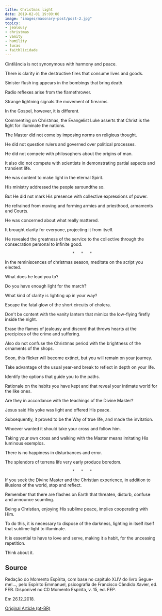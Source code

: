 ```yaml
---
title: Christmas light
date: 2019-02-01 19:00:00
image: "images/masonary-post/post-2.jpg"
topics: 
- jealousy
- christmas
- vanity
- humility
- lucas
- faithlicidade
---
```



Cintilância is not synonymous with harmony and peace.

There is clarity in the destructive fires that consume lives and goods.

Sinister flush ing appears in the bombings that bring death.

Radio reflexes arise from the flamethrower.

Strange lightning signals the movement of firearms.

In the Gospel, however, it is different.

Commenting on Christmas, the Evangelist Luke asserts that Christ is the light for
illuminate the nations.

The Master did not come by imposing norms on religious thought.

He did not question rulers and governed over political processes.

He did not compete with philosophers about the origins of man.

It also did not compete with scientists in demonstrating partial aspects and
transient life.

He was content to make light in the eternal Spirit.

His ministry addressed the people saroundthe so.

But He did not mark His presence with collective expressions of power.

He refrained from moving and forming armies and priesthood, armaments and
Courts.

He was concerned about what really mattered.

It brought clarity for everyone, projecting it from itself.

He revealed the greatness of the service to the collective through the consecration
personal to infinite good.

                                   *   *   *

In the reminiscences of christmas season, meditate on the script you elected.

What does he lead you to?

Do you have enough light for the march?

What kind of clarity is lighting up in your way?

Escape the fatal glow of the short circuits of cholera.

Don't be content with the vanity lantern that mimics the low-flying firefly
inside the night.

Erase the flames of jealousy and discord that throws hearts at the precipices of the
crime and suffering.

Also do not confuse the Christmas period with the brightness of the ornaments of the shops.

Soon, this flicker will become extinct, but you will remain on your journey.

Take advantage of the usual year-end break to reflect in depth on
your life.

Identify the options that guide you to the paths.

Rationale on the habits you have kept and that reveal your intimate world
for the like ones.

Are they in accordance with the teachings of the Divine Master?

Jesus said His yoke was light and offered His peace.

Subsequently, it proved to be the Way of true life, and made the invitation.

Whoever wanted it should take your cross and follow him.

Taking your own cross and walking with the Master means imitating His luminous
exemplos.

There is no happiness in disturbances and error.

The splendors of terrena life very early produce boredom.

                                   *   *   *

If you seek the Divine Master and the Christian experience, in addition to illusions
of the world, stop and reflect.

Remember that there are flashes on Earth that threaten, disturb, confuse and
announce scumling.

Being a Christian, enjoying His sublime peace, implies cooperating with Him.

To do this, it is necessary to dispose of the darkness, lighting in itself
itself that sublime light to illuminate.

It is essential to have to love and serve, making it a habit, for the
unceasing repetition.

Think about it.

## Source
Redação do Momento Espírita, com base no capítulo XLIV
do livro Segue-me!..., pelo Espírito Emmanuel, psicografia
de Francisco Cândido Xavier, ed. FEB.
Disponível no CD Momento Espírita, v. 15, ed. FEP.

Em 26.12.2018.

[Original Article (pt-BR)](http://momento.com.br/pt/ler_texto.php?id=5623)
